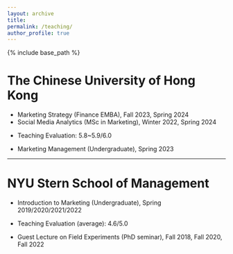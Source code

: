 ```yaml
---
layout: archive
title: 
permalink: /teaching/
author_profile: true 
---
```


{% include base_path %}


The Chinese University of Hong Kong   
======
* Marketing Strategy (Finance EMBA), Fall 2023, Spring 2024
* Social Media Analytics (MSc in Marketing), Winter 2022, Spring 2024
 + Teaching Evaluation: 5.8~5.9/6.0
* Marketing Management (Undergraduate), Spring 2023
***



NYU Stern School of Management     
======
* Introduction to Marketing (Undergraduate), Spring 2019/2020/2021/2022
 + Teaching Evaluation (average): 4.6/5.0
* Guest Lecture on Field Experiments (PhD seminar), Fall 2018, Fall 2020, Fall 2022   